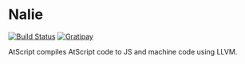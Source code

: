 Nalie
========
[![Build Status](http://img.shields.io/travis/tinganho/Nalie.svg?style=flat-square)](https://travis-ci.org/tinganho/Nalie)
[![Gratipay](http://img.shields.io/gratipay/tinganho.svg?style=flat-square)](https://gratipay.com/tinganho)

AtScript compiles AtScript code to JS and machine code using LLVM.
